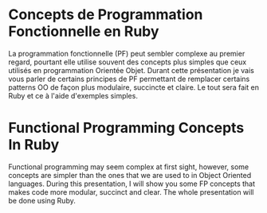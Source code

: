 # Concepts de Programmation Fonctionnelle en Ruby

La programmation fonctionnelle (PF) peut sembler complexe au premier regard, pourtant elle utilise souvent des concepts plus simples que ceux utilisés en programmation Orientée Objet.
Durant cette présentation je vais vous parler de certains principes de PF permettant de remplacer certains patterns OO de façon plus modulaire, succincte et claire. Le tout sera fait en Ruby et ce à l'aide d'exemples simples.

# Functional Programming Concepts In Ruby

Functional programming may seem complex at first sight, however, some concepts are simpler than the ones that we are used to in Object Oriented languages.
During this presentation, I will show you some FP concepts that makes code more modular, succinct and clear. The whole presentation will be done using Ruby.
